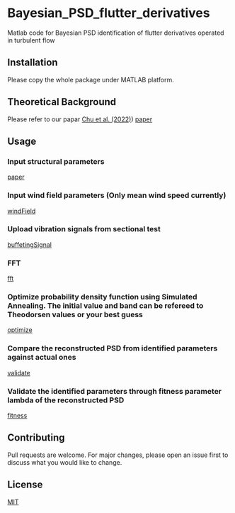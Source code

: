 # Bayesian_PSD_flutter_derivatives
Matlab code for Bayesian PSD identification of flutter derivatives operated in turbulent flow

## Installation
Please copy the whole package under MATLAB platform. 

## Theoretical Background
Please refer to our papar [Chu et al. (2022)](https://doi.org/10.1016/j.ymssp.2021.108782))
[paper](cuiwei0322.github.com/cuiwei0322/Bayesian_PSD_flutter_derivatives/readmeFigures/paper.bmp)

## Usage

### Input structural parameters
[paper](cuiwei0322.github.com/cuiwei0322/Bayesian_PSD_flutter_derivatives/readmeFigures/structure.bmp)

### Input wind field parameters (Only mean wind speed currently)
[windField](cuiwei0322.github.com/cuiwei0322/Bayesian_PSD_flutter_derivatives/readmeFigures/windField.bmp)

### Upload vibration signals from sectional test
[buffetingSignal](cuiwei0322.github.com/cuiwei0322/Bayesian_PSD_flutter_derivatives/readmeFigures/buffetingSignal.bmp)

### FFT
[fft](cuiwei0322.github.com/cuiwei0322/Bayesian_PSD_flutter_derivatives/readmeFigures/fft.bmp)


### Optimize probability density function using Simulated Annealing. The initial value and band can be refereed to Theodorsen values or your best guess
[optimize](cuiwei0322.github.com/cuiwei0322/Bayesian_PSD_flutter_derivatives/readmeFigures/optimize.bmp)


### Compare the reconstructed PSD from identified parameters against actual ones
[validate](cuiwei0322.github.com/cuiwei0322/Bayesian_PSD_flutter_derivatives/readmeFigures/validate.bmp)

### Validate the identified parameters through fitness parameter lambda of the reconstructed PSD
[fitness](cuiwei0322.github.com/cuiwei0322/Bayesian_PSD_flutter_derivatives/readmeFigures/fitness.bmp)

## Contributing
Pull requests are welcome. For major changes, please open an issue first to discuss what you would like to change.


## License
[MIT](https://choosealicense.com/licenses/mit/)